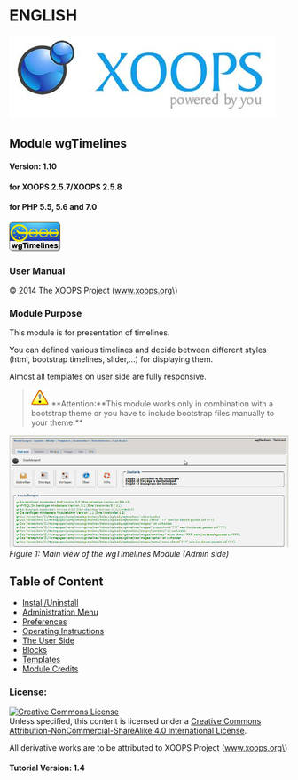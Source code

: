 # ENGLISH

![logoXoops.jpg](../.gitbook/assets/logoxoops%20%284%29.jpg)

## Module wgTimelines

#### Version: 1.10

#### for XOOPS 2.5.7/XOOPS 2.5.8

#### for PHP 5.5, 5.6 and 7.0

![logoModule.png](../.gitbook/assets/logomodule%20%281%29.png)

### User Manual

© 2014 The XOOPS Project \(www.xoops.org\)

### Module Purpose

This module is for presentation of timelines.

You can defined various timelines and decide between different styles \(html, bootstrap timelines, slider,...\) for displaying them.

Almost all templates on user side are fully responsive.

> ![](../.gitbook/assets/important%20%284%29.png) **Attention:**This module works only in combination with a bootstrap theme or you have to include bootstrap files manually to your theme.\*\*

![0dashboard1.png](../.gitbook/assets/0dashboard%20%282%29.png)  
 _Figure 1: Main view of the wgTimelines Module \(Admin side\)_

## Table of Content

* [Install/Uninstall](https://github.com/XoopsDocs/wgtimelines-tutorial/tree/6928859ef45a97d376e395017106b51fd3776b9c/english/book/1install.md)
* [Administration Menu](https://github.com/XoopsDocs/wgtimelines-tutorial/tree/6928859ef45a97d376e395017106b51fd3776b9c/english/book/2administration.md)
* [Preferences](preferences.md)
* [Operating Instructions](https://github.com/XoopsDocs/wgtimelines-tutorial/tree/6928859ef45a97d376e395017106b51fd3776b9c/english/book/4operations.md)
* [The User Side](https://github.com/XoopsDocs/wgtimelines-tutorial/tree/6928859ef45a97d376e395017106b51fd3776b9c/english/book/5userside.md)
* [Blocks](https://github.com/XoopsDocs/wgtimelines-tutorial/tree/6928859ef45a97d376e395017106b51fd3776b9c/english/book/6blocks.md)
* [Templates](https://github.com/XoopsDocs/wgtimelines-tutorial/tree/6928859ef45a97d376e395017106b51fd3776b9c/english/book/7templates.md)
* [Module Credits](https://github.com/XoopsDocs/wgtimelines-tutorial/tree/6928859ef45a97d376e395017106b51fd3776b9c/english/book/9credits.md)

### License:

[![Creative Commons License](https://i.creativecommons.org/l/by-nc-sa/4.0/88x31.png)](http://creativecommons.org/licenses/by-nc-sa/4.0/)  
Unless specified, this content is licensed under a [Creative Commons Attribution-NonCommercial-ShareAlike 4.0 International License](http://creativecommons.org/licenses/by-nc-sa/4.0/).

All derivative works are to be attributed to XOOPS Project \(www.xoops.org\)

#### Tutorial Version: 1.4

